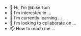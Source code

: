 - 👋 Hi, I’m @bikertom
- 👀 I’m interested in ...
- 🌱 I’m currently learning ...
- 💞️ I’m looking to collaborate on ...
- 📫 How to reach me ...

<!---
bikertom/bikertom is a ✨ special ✨ repository because its `README.md` (this file) appears on your GitHub profile.
You can click the Preview link to take a look at your changes.
--->
